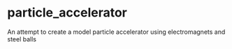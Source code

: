 # particle_accelerator
An attempt to create a model particle accelerator using electromagnets and steel balls
